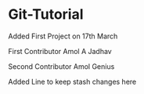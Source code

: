 # Git-Tutorial

Added First Project on 17th March

First Contributor Amol A Jadhav

Second Contributor Amol Genius

Added Line to keep stash changes here
